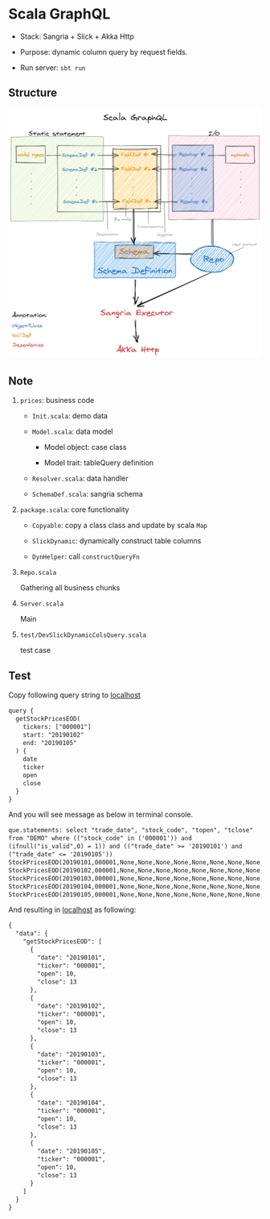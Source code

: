 # Scala GraphQL

- Stack: Sangria + Slick + Akka Http

- Purpose: dynamic column query by request fields.

- Run server: `sbt run`

## Structure

![img](scala-graphql.png)

## Note 

1. `prices`: business code

    - `Init.scala`: demo data
    
    - `Model.scala`: data model
    
        - Model object: case class
        
        - Model trait: tableQuery definition
    
    - `Resolver.scala`: data handler
    
    - `SchemaDef.scala`: sangria schema


2. `package.scala`: core functionality

    - `Copyable`: copy a class class and update by scala `Map`
    
    - `SlickDynamic`: dynamically construct table columns
    
    - `DynHelper`: call `constructQueryFn` 


3. `Repo.scala`

    Gathering all business chunks

    
4. `Server.scala`

    Main


5. `test/DevSlickDynamicColsQuery.scala`

    test case



## Test

Copy following query string to [localhost](http://localhost:8070/graphql)

```
query {
  getStockPricesEOD(
    tickers: ["000001"] 
    start: "20190102" 
    end: "20190105"
  ) {
    date
    ticker
    open
    close
  }
}
```

And you will see message as below in terminal console.

```
que.statements: select "trade_date", "stock_code", "topen", "tclose" from "DEMO" where (("stock_code" in ('000001')) and (ifnull("is_valid",0) = 1)) and (("trade_date" >= '20190101') and ("trade_date" <= '20190105'))
StockPricesEOD(20190101,000001,None,None,None,None,None,None,None,None,None,None,Some(10.0),None,None,Some(13.0),None,None,None,None,None)
StockPricesEOD(20190102,000001,None,None,None,None,None,None,None,None,None,None,Some(10.0),None,None,Some(13.0),None,None,None,None,None)
StockPricesEOD(20190103,000001,None,None,None,None,None,None,None,None,None,None,Some(10.0),None,None,Some(13.0),None,None,None,None,None)
StockPricesEOD(20190104,000001,None,None,None,None,None,None,None,None,None,None,Some(10.0),None,None,Some(13.0),None,None,None,None,None)
StockPricesEOD(20190105,000001,None,None,None,None,None,None,None,None,None,None,Some(10.0),None,None,Some(13.0),None,None,None,None,None)
```

And resulting in [localhost](http://localhost:8070/graphql) as following:

```
{
  "data": {
    "getStockPricesEOD": [
      {
        "date": "20190101",
        "ticker": "000001",
        "open": 10,
        "close": 13
      },
      {
        "date": "20190102",
        "ticker": "000001",
        "open": 10,
        "close": 13
      },
      {
        "date": "20190103",
        "ticker": "000001",
        "open": 10,
        "close": 13
      },
      {
        "date": "20190104",
        "ticker": "000001",
        "open": 10,
        "close": 13
      },
      {
        "date": "20190105",
        "ticker": "000001",
        "open": 10,
        "close": 13
      }
    ]
  }
}
```
